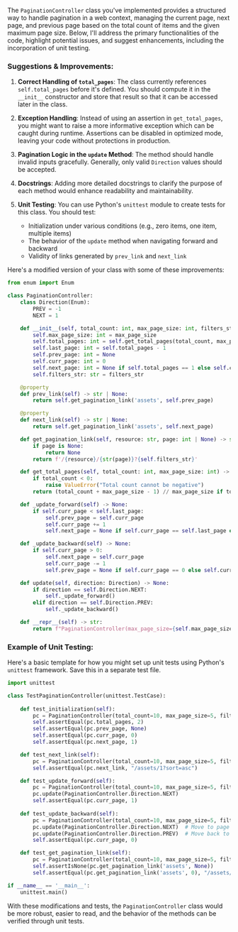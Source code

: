 The `PaginationController` class you've implemented provides a structured way to handle pagination in a web context, managing the current page, next page, and previous page based on the total count of items and the given maximum page size. Below, I'll address the primary functionalities of the code, highlight potential issues, and suggest enhancements, including the incorporation of unit testing.

### Suggestions & Improvements:

1. **Correct Handling of `total_pages`**: The class currently references `self.total_pages` before it's defined. You should compute it in the `__init__` constructor and store that result so that it can be accessed later in the class.

2. **Exception Handling**: Instead of using an assertion in `get_total_pages`, you might want to raise a more informative exception which can be caught during runtime. Assertions can be disabled in optimized mode, leaving your code without protections in production.

3. **Pagination Logic in the `update` Method**: The method should handle invalid inputs gracefully. Generally, only valid `Direction` values should be accepted.

4. **Docstrings**: Adding more detailed docstrings to clarify the purpose of each method would enhance readability and maintainability.

5. **Unit Testing**: You can use Python's `unittest` module to create tests for this class. You should test:
   - Initialization under various conditions (e.g., zero items, one item, multiple items)
   - The behavior of the `update` method when navigating forward and backward
   - Validity of links generated by `prev_link` and `next_link`

Here's a modified version of your class with some of these improvements:

```python
from enum import Enum

class PaginationController:
    class Direction(Enum):
        PREV = -1
        NEXT = 1

    def __init__(self, total_count: int, max_page_size: int, filters_str: str) -> None:
        self.max_page_size: int = max_page_size
        self.total_pages: int = self.get_total_pages(total_count, max_page_size)
        self.last_page: int = self.total_pages - 1
        self.prev_page: int = None
        self.curr_page: int = 0
        self.next_page: int = None if self.total_pages == 1 else self.curr_page + 1
        self.filters_str: str = filters_str

    @property
    def prev_link(self) -> str | None:
        return self.get_pagination_link('assets', self.prev_page)

    @property
    def next_link(self) -> str | None:
        return self.get_pagination_link('assets', self.next_page)

    def get_pagination_link(self, resource: str, page: int | None) -> str | None:
        if page is None:
            return None
        return f'/{resource}/{str(page)}?{self.filters_str}'

    def get_total_pages(self, total_count: int, max_page_size: int) -> int:
        if total_count < 0:
            raise ValueError("Total count cannot be negative")
        return (total_count + max_page_size - 1) // max_page_size if total_count > 0 else 0

    def _update_forward(self) -> None:
        if self.curr_page < self.last_page:
            self.prev_page = self.curr_page
            self.curr_page += 1
            self.next_page = None if self.curr_page == self.last_page else self.curr_page + 1

    def _update_backward(self) -> None:
        if self.curr_page > 0:
            self.next_page = self.curr_page
            self.curr_page -= 1
            self.prev_page = None if self.curr_page == 0 else self.curr_page - 1

    def update(self, direction: Direction) -> None:
        if direction == self.Direction.NEXT:
            self._update_forward()
        elif direction == self.Direction.PREV:
            self._update_backward()

    def __repr__(self) -> str:
        return f"PaginationController(max_page_size={self.max_page_size}, total_pages={self.total_pages}, prev_page={self.prev_page}, curr_page={self.curr_page}, next_page={self.next_page})"
```

### Example of Unit Testing:

Here's a basic template for how you might set up unit tests using Python's `unittest` framework. Save this in a separate test file.

```python
import unittest

class TestPaginationController(unittest.TestCase):
    
    def test_initialization(self):
        pc = PaginationController(total_count=10, max_page_size=5, filters_str="sort=asc")
        self.assertEqual(pc.total_pages, 2)
        self.assertEqual(pc.prev_page, None)
        self.assertEqual(pc.curr_page, 0)
        self.assertEqual(pc.next_page, 1)

    def test_next_link(self):
        pc = PaginationController(total_count=10, max_page_size=5, filters_str="sort=asc")
        self.assertEqual(pc.next_link, "/assets/1?sort=asc")

    def test_update_forward(self):
        pc = PaginationController(total_count=10, max_page_size=5, filters_str="sort=asc")
        pc.update(PaginationController.Direction.NEXT)
        self.assertEqual(pc.curr_page, 1)
        
    def test_update_backward(self):
        pc = PaginationController(total_count=10, max_page_size=5, filters_str="sort=asc")
        pc.update(PaginationController.Direction.NEXT)  # Move to page 1
        pc.update(PaginationController.Direction.PREV)  # Move back to page 0
        self.assertEqual(pc.curr_page, 0)

    def test_get_pagination_link(self):
        pc = PaginationController(total_count=10, max_page_size=5, filters_str="sort=asc")
        self.assertIsNone(pc.get_pagination_link('assets', None))
        self.assertEqual(pc.get_pagination_link('assets', 0), "/assets/0?sort=asc")

if __name__ == '__main__':
    unittest.main()
```

With these modifications and tests, the `PaginationController` class would be more robust, easier to read, and the behavior of the methods can be verified through unit tests.
